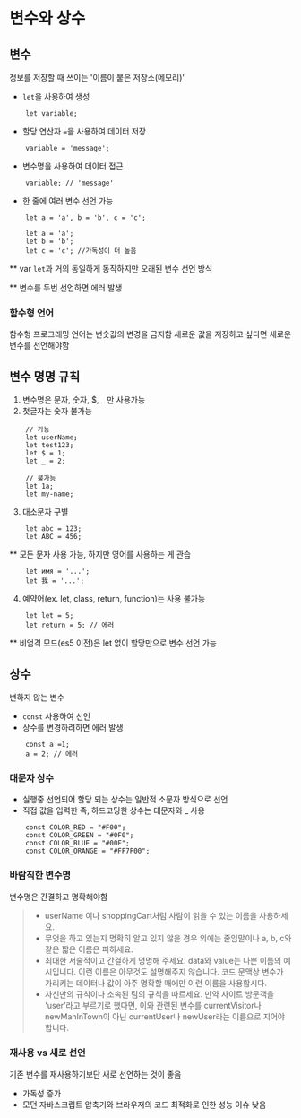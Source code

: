 # 변수와 상수

## 변수
정보를 저장할 때 쓰이는 '이름이 붙은 저장소(메모리)'

- ```let```을 사용하여 생성
```
    let variable;
```
- 할당 연산자 ```=```을 사용하여 데이터 저장
```
    variable = 'message';
```
- 변수명을 사용하여 데이터 접근
```
    variable; // 'message'
```
- 한 줄에 여러 변수 선언 가능
```
    let a = 'a', b = 'b', c = 'c';
    
    let a = 'a';
    let b = 'b';
    let c = 'c'; //가독성이 더 높음
```

** var
```let```과 거의 동일하게 동작하지만 오래된 변수 선언 방식

** 변수를 두번 선언하면 에러 발생

### 함수형 언어
함수형 프로그래밍 언어는 변숫값의 변경을 금지함
새로운 값을 저장하고 싶다면 새로운 변수를 선언해야함

## 변수 명명 규칙
1. 변수명은 문자, 숫자, $, _ 만 사용가능
2. 첫글자는 숫자 불가능
```
    // 가능
    let userName;
    let test123;
    let $ = 1;
    let _ = 2;
    
    // 불가능
    let 1a;
    let my-name;
```
3. 대소문자 구별
```
    let abc = 123;
    let ABC = 456;
```

** 모든 문자 사용 가능, 하지만 영어를 사용하는 게 관습
```
    let имя = '...';
    let 我 = '...';
```

4. 예약어(ex. let, class, return, function)는 사용 불가능
```
    let let = 5;
    let return = 5; // 에러
```

** 비엄격 모드(es5 이전)은 let 없이 할당만으로 변수 선언 가능

## 상수
변하지 않는 변수

- ```const``` 사용하여 선언
- 상수를 변경하려하면 에러 발생
```
    const a =1;
    a = 2; // 에러
```

### 대문자 상수
- 실행중 선언되어 할당 되는 상수는 일반적 소문자 방식으로 선언
- 직접 값을 입력한 즉, 하드코딩한 상수는 대문자와 _ 사용
```
    const COLOR_RED = "#F00";
    const COLOR_GREEN = "#0F0";
    const COLOR_BLUE = "#00F";
    const COLOR_ORANGE = "#FF7F00";
```

### 바람직한 변수명
변수명은 간결하고 명확해야함
> - userName 이나 shoppingCart처럼 사람이 읽을 수 있는 이름을 사용하세요.
> - 무엇을 하고 있는지 명확히 알고 있지 않을 경우 외에는 줄임말이나 a, b, c와 같은 짧은 이름은 피하세요.
> - 최대한 서술적이고 간결하게 명명해 주세요. data와 value는 나쁜 이름의 예시입니다. 이런 이름은 아무것도 설명해주지 않습니다. 코드 문맥상 변수가 가리키는 데이터나 값이 아주 명확할 때에만 이런 이름을 사용합시다.
> - 자신만의 규칙이나 소속된 팀의 규칙을 따르세요. 만약 사이트 방문객을 'user’라고 부르기로 했다면, 이와 관련된 변수를 currentVisitor나 newManInTown이 아닌 currentUser나 newUser라는 이름으로 지어야 합니다.

### 재사용 vs 새로 선언
기존 변수를 재사용하기보단 새로 선언하는 것이 좋음
- 가독성 증가
- 모던 자바스크립트 압축기와 브라우저의 코드 최적화로 인한 성능 이슈 낮음




